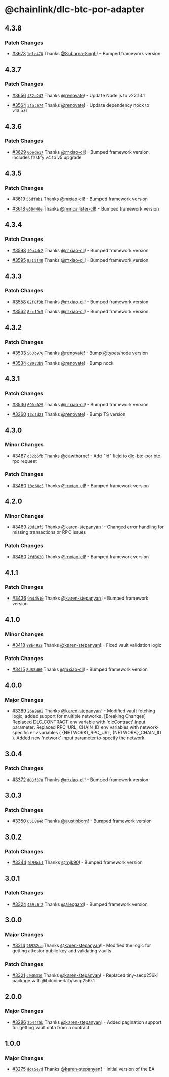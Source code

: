 # @chainlink/dlc-btc-por-adapter

## 4.3.8

### Patch Changes

- [#3673](https://github.com/smartcontractkit/external-adapters-js/pull/3673) [`1e1c478`](https://github.com/smartcontractkit/external-adapters-js/commit/1e1c4785e78eeeda775b6a7630594498f60ad9bf) Thanks [@Subarna-Singh](https://github.com/Subarna-Singh)! - Bumped framework version

## 4.3.7

### Patch Changes

- [#3656](https://github.com/smartcontractkit/external-adapters-js/pull/3656) [`f32e247`](https://github.com/smartcontractkit/external-adapters-js/commit/f32e2477bcc37a8e37b73676616c8d9e5dce9a45) Thanks [@renovate](https://github.com/apps/renovate)! - Update Node.js to v22.13.1

- [#3564](https://github.com/smartcontractkit/external-adapters-js/pull/3564) [`3fac674`](https://github.com/smartcontractkit/external-adapters-js/commit/3fac674cfeb93f73009959ba2ea0fbf342c3c66d) Thanks [@renovate](https://github.com/apps/renovate)! - Update dependency nock to v13.5.6

## 4.3.6

### Patch Changes

- [#3629](https://github.com/smartcontractkit/external-adapters-js/pull/3629) [`0bede17`](https://github.com/smartcontractkit/external-adapters-js/commit/0bede1726a01a0fc4c5831be521b974dfac79234) Thanks [@mxiao-cll](https://github.com/mxiao-cll)! - Bumped framework version, includes fastify v4 to v5 upgrade

## 4.3.5

### Patch Changes

- [#3619](https://github.com/smartcontractkit/external-adapters-js/pull/3619) [`55df8b1`](https://github.com/smartcontractkit/external-adapters-js/commit/55df8b1867403001c5bb11339bb2244e6c219c3f) Thanks [@mxiao-cll](https://github.com/mxiao-cll)! - Bumped framework version

- [#3618](https://github.com/smartcontractkit/external-adapters-js/pull/3618) [`e30440e`](https://github.com/smartcontractkit/external-adapters-js/commit/e30440e20f06c72eb701ac539692815e77978a73) Thanks [@mmcallister-cll](https://github.com/mmcallister-cll)! - Bumped framework version

## 4.3.4

### Patch Changes

- [#3598](https://github.com/smartcontractkit/external-adapters-js/pull/3598) [`f9a4dc2`](https://github.com/smartcontractkit/external-adapters-js/commit/f9a4dc24e77f1f5b5e967b5f2d03eb58c15ef9b2) Thanks [@mxiao-cll](https://github.com/mxiao-cll)! - Bumped framework version

- [#3595](https://github.com/smartcontractkit/external-adapters-js/pull/3595) [`8a15f40`](https://github.com/smartcontractkit/external-adapters-js/commit/8a15f408d53ccbf131e16c39faefa0ecabbe6ac7) Thanks [@mxiao-cll](https://github.com/mxiao-cll)! - Bumped framework version

## 4.3.3

### Patch Changes

- [#3558](https://github.com/smartcontractkit/external-adapters-js/pull/3558) [`62f0f3b`](https://github.com/smartcontractkit/external-adapters-js/commit/62f0f3b031052e808224b80f7cfce4073c967664) Thanks [@mxiao-cll](https://github.com/mxiao-cll)! - Bumped framework version

- [#3562](https://github.com/smartcontractkit/external-adapters-js/pull/3562) [`8cc19c5`](https://github.com/smartcontractkit/external-adapters-js/commit/8cc19c591a7db6764d49290c14aa8bbdb8eef54d) Thanks [@mxiao-cll](https://github.com/mxiao-cll)! - Bumped framework version

## 4.3.2

### Patch Changes

- [#3533](https://github.com/smartcontractkit/external-adapters-js/pull/3533) [`563b976`](https://github.com/smartcontractkit/external-adapters-js/commit/563b976bd699a28e42120fdbcf730a1d4b5c2db5) Thanks [@renovate](https://github.com/apps/renovate)! - Bump @types/node version

- [#3534](https://github.com/smartcontractkit/external-adapters-js/pull/3534) [`d8023b9`](https://github.com/smartcontractkit/external-adapters-js/commit/d8023b911fd37ccdc2b41788b072fb9c875fff31) Thanks [@renovate](https://github.com/apps/renovate)! - Bump nock

## 4.3.1

### Patch Changes

- [#3530](https://github.com/smartcontractkit/external-adapters-js/pull/3530) [`690c025`](https://github.com/smartcontractkit/external-adapters-js/commit/690c025c0a3e0863679418d26dc41c8b662978d8) Thanks [@mxiao-cll](https://github.com/mxiao-cll)! - Bumped framework version

- [#3260](https://github.com/smartcontractkit/external-adapters-js/pull/3260) [`13cfd21`](https://github.com/smartcontractkit/external-adapters-js/commit/13cfd215dcbd14c31f173bd874da36d636434627) Thanks [@renovate](https://github.com/apps/renovate)! - Bump TS version

## 4.3.0

### Minor Changes

- [#3487](https://github.com/smartcontractkit/external-adapters-js/pull/3487) [`d32b5fb`](https://github.com/smartcontractkit/external-adapters-js/commit/d32b5fbcd616a97e1ee44f45a06d9f474080efca) Thanks [@cawthorne](https://github.com/cawthorne)! - Add "id" field to dlc-btc-por btc rpc request

### Patch Changes

- [#3480](https://github.com/smartcontractkit/external-adapters-js/pull/3480) [`13c68c5`](https://github.com/smartcontractkit/external-adapters-js/commit/13c68c550cd0131940c41eb28d2f257d68d6312c) Thanks [@mxiao-cll](https://github.com/mxiao-cll)! - Bumped framework version

## 4.2.0

### Minor Changes

- [#3469](https://github.com/smartcontractkit/external-adapters-js/pull/3469) [`23d10f5`](https://github.com/smartcontractkit/external-adapters-js/commit/23d10f5390957bc8d426ed48bfe902994311eba2) Thanks [@karen-stepanyan](https://github.com/karen-stepanyan)! - Changed error handling for missing transactions or RPC issues

### Patch Changes

- [#3460](https://github.com/smartcontractkit/external-adapters-js/pull/3460) [`2fd3620`](https://github.com/smartcontractkit/external-adapters-js/commit/2fd362051a0b8f9b1c0c564ade41780fcf9f379b) Thanks [@mxiao-cll](https://github.com/mxiao-cll)! - Bumped framework version

## 4.1.1

### Patch Changes

- [#3436](https://github.com/smartcontractkit/external-adapters-js/pull/3436) [`9a4d510`](https://github.com/smartcontractkit/external-adapters-js/commit/9a4d510dff13669760a91738dbe7df524f077483) Thanks [@karen-stepanyan](https://github.com/karen-stepanyan)! - Bumped framework version

## 4.1.0

### Minor Changes

- [#3418](https://github.com/smartcontractkit/external-adapters-js/pull/3418) [`88b49a2`](https://github.com/smartcontractkit/external-adapters-js/commit/88b49a23f7ecd685728d31875a7d2d06e0880bf9) Thanks [@karen-stepanyan](https://github.com/karen-stepanyan)! - Fixed vault validation logic

### Patch Changes

- [#3415](https://github.com/smartcontractkit/external-adapters-js/pull/3415) [`8d83d60`](https://github.com/smartcontractkit/external-adapters-js/commit/8d83d60953e04b1f797f21f1504a3976ea0a4f36) Thanks [@mxiao-cll](https://github.com/mxiao-cll)! - Bumped framework version

## 4.0.0

### Major Changes

- [#3389](https://github.com/smartcontractkit/external-adapters-js/pull/3389) [`26a9a02`](https://github.com/smartcontractkit/external-adapters-js/commit/26a9a02e1b95a4b293a405777baaad89e3baae66) Thanks [@karen-stepanyan](https://github.com/karen-stepanyan)! - Modified vault fetching logic, added support for multiple networks.
  [Breaking Changes]
  Replaced DLC_CONTRACT env variable with 'dlcContract' input parameter.
  Replaced RPC_URL, CHAIN_ID env variables with network-specific env variables ( {NETWORK}\_RPC_URL, {NETWORK}\_CHAIN_ID ).
  Added new 'network' input parameter to specify the network.

## 3.0.4

### Patch Changes

- [#3372](https://github.com/smartcontractkit/external-adapters-js/pull/3372) [`d08f378`](https://github.com/smartcontractkit/external-adapters-js/commit/d08f378e44e3f9587861421066163325c621d150) Thanks [@mxiao-cll](https://github.com/mxiao-cll)! - Bumped framework version

## 3.0.3

### Patch Changes

- [#3350](https://github.com/smartcontractkit/external-adapters-js/pull/3350) [`6518e4d`](https://github.com/smartcontractkit/external-adapters-js/commit/6518e4dc6baca3c6289c595e29d48e149824054d) Thanks [@austinborn](https://github.com/austinborn)! - Bumped framework version

## 3.0.2

### Patch Changes

- [#3344](https://github.com/smartcontractkit/external-adapters-js/pull/3344) [`9f98cbf`](https://github.com/smartcontractkit/external-adapters-js/commit/9f98cbf6f7418d563f7165e97748680ec6b82b58) Thanks [@mjk90](https://github.com/mjk90)! - Bumped framework version

## 3.0.1

### Patch Changes

- [#3324](https://github.com/smartcontractkit/external-adapters-js/pull/3324) [`459c6f2`](https://github.com/smartcontractkit/external-adapters-js/commit/459c6f22acc97fb741d13a342a6aae68d6e63480) Thanks [@alecgard](https://github.com/alecgard)! - Bumped framework version

## 3.0.0

### Major Changes

- [#3314](https://github.com/smartcontractkit/external-adapters-js/pull/3314) [`26932ca`](https://github.com/smartcontractkit/external-adapters-js/commit/26932ca50bafa4267ec0f6e27154d3df6ebc965c) Thanks [@karen-stepanyan](https://github.com/karen-stepanyan)! - Modified the logic for getting attestor public key and validating vaults

### Patch Changes

- [#3321](https://github.com/smartcontractkit/external-adapters-js/pull/3321) [`c946316`](https://github.com/smartcontractkit/external-adapters-js/commit/c946316f2826dac341079f1035577e73f4ec15f3) Thanks [@karen-stepanyan](https://github.com/karen-stepanyan)! - Replaced tiny-secp256k1 package with @bitcoinerlab/secp256k1

## 2.0.0

### Major Changes

- [#3286](https://github.com/smartcontractkit/external-adapters-js/pull/3286) [`2b44f5b`](https://github.com/smartcontractkit/external-adapters-js/commit/2b44f5b533d91120b14ab75c3ca0db9f14fd6482) Thanks [@karen-stepanyan](https://github.com/karen-stepanyan)! - Added pagination support for getting vault data from a contract

## 1.0.0

### Major Changes

- [#3275](https://github.com/smartcontractkit/external-adapters-js/pull/3275) [`dca5e7d`](https://github.com/smartcontractkit/external-adapters-js/commit/dca5e7d4fc8388f881bd757767e23e7c599e2ee1) Thanks [@karen-stepanyan](https://github.com/karen-stepanyan)! - Initial version of the EA
